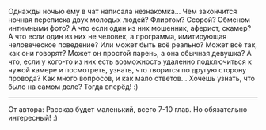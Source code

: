<!--2025-05-09 23:18:29--><!--pdate:2024-12-16-->
Однажды ночью ему в чат написала незнакомка…
Чем закончится ночная переписка двух молодых людей?
Флиртом? Ссорой? Обменом интимными фото?
А что если один из них мошенник, аферист, скамер?
А что если один из них не человек, а программа, имитирующая человеческое поведение?
Или может быть всё реально? Может всё так, как они говорят? Может он простой парень, а она обычная девушка?
А что, если у кого-то из них есть возможность удаленно подключиться к чужой камере и посмотреть, узнать, что творится по другую сторону провода?
Как много вопросов, и как мало ответов…
Хочешь узнать, что было на самом деле?
Тогда вперёд! :)
* * *
От автора:
Рассказ будет маленький, всего 7-10 глав.
Но обязательно интересный! :)